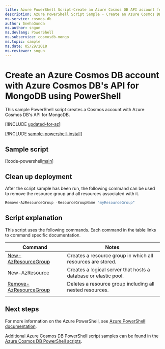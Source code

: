 ```yaml
---
title: Azure PowerShell Script-Create an Azure Cosmos DB API account for MongoDB
description: Azure PowerShell Script Sample - Create an Azure Cosmos DB API account for MongoDB
ms.service: cosmos-db
author: SnehaGunda
ms.author: sngun
ms.devlang: PowerShell
ms.subservice: cosmosdb-mongo
ms.topic: sample
ms.date: 05/29/2018
ms.reviewer: sngun
---
```


# Create an Azure Cosmos DB account with Azure Cosmos DB's API for MongoDB using PowerShell

This sample PowerShell script creates a Cosmos account with Azure Cosmos DB's API for MongoDB. 

[!INCLUDE [updated-for-az](../../../includes/updated-for-az.md)]

[!INCLUDE [sample-powershell-install](../../../includes/sample-powershell-install-no-ssh.md)]

## Sample script

[!code-powershell[main](../../../powershell_scripts/cosmosdb/create-and-configure-mongodb-database/create-and-configure-mongodb-database.ps1?highlight=9,12-15,18,21-23,26-29,32-37 "Create an Azure Cosmos DB account")]

## Clean up deployment

After the script sample has been run, the following command can be used to remove the resource group and all resources associated with it.

```powershell
Remove-AzResourceGroup -ResourceGroupName "myResourceGroup"
```

## Script explanation

This script uses the following commands. Each command in the table links to command specific documentation.

| Command | Notes |
|---|---|
| [New-AzResourceGroup](https://docs.microsoft.com/powershell/module/az.resources/new-azresourcegroup) | Creates a resource group in which all resources are stored. |
| [New-AzResource](https://docs.microsoft.com/powershell/module/az.resources/new-azresource?view=azurermps-3.8.0) | Creates a logical server that hosts a database or elastic pool. |
| [Remove-AzResourceGroup](https://docs.microsoft.com/powershell/module/az.resources/remove-azresourcegroup) | Deletes a resource group including all nested resources. |
|||

## Next steps

For more information on the Azure PowerShell, see [Azure PowerShell documentation](https://docs.microsoft.com/powershell/).

Additional Azure Cosmos DB PowerShell script samples can be found in the [Azure Cosmos DB PowerShell scripts](../powershell-samples.md).
